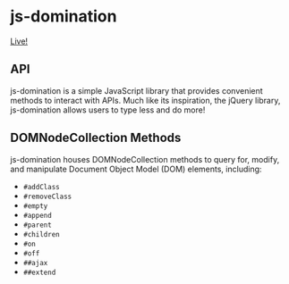 # js-domination

[Live!](https://kevinnn.co/js-domination/)

## API

js-domination is a simple JavaScript library that provides convenient methods to interact with APIs.
Much like its inspiration, the jQuery library, js-domination allows users to type less and do more!

## DOMNodeCollection Methods

js-domination houses DOMNodeCollection methods to query for, modify, and manipulate Document Object Model (DOM) elements, including:

* `#addClass`
* `#removeClass`
* `#empty`
* `#append`
* `#parent`
* `#children`
* `#on`
* `#off`
* `##ajax`
* `##extend`
